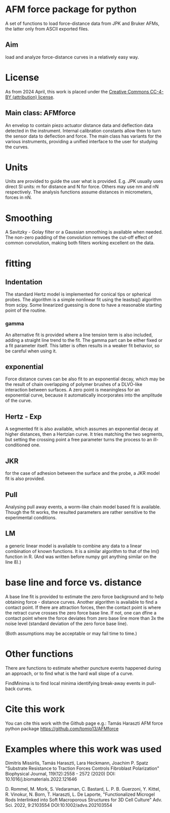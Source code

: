 # AFM force package for python
A set of functions to load force-distance data from JPK and Bruker AFMs, the latter
only from ASCII exported files.

## Aim
load and analyze force-distance curves in a relatively easy way.

# License
As from 2024 April, this work is placed under the [Creative Commons CC-4-BY (attribution) license](https://creativecommons.org/licenses/by/4.0/).

## Main class: AFMforce
An envelop to contain piezo actuator distance data and deflection data detected
in the instrument. Internal calibration constants allow then to turn the sensor
data to deflection and force.
The main class has variants for the various instruments, providing a unified
interface to the user for studying the curves.

# Units
Units are provided to guide the user what is provided. E.g. JPK usually uses
direct SI units: m for distance and N for force. Others may use nm and nN
respectively.
The analysis functions assume distances in micrometers, forces in nN.

# Smoothing
A Savitzky - Golay filter or a Gaussian smoothing is available when
needed. The non-zero padding of the convolution remvoes the cut-off
effect of common convolution, making both filters working excellent on the data.

# fitting
## Indentation
The standard Hertz model is implemented for conical tips or spherical
probes. The algorithm is a simple nonlinear fit using the leastsq()
algorithm from scipy. Some linearized guessing is done to have a reasonable
starting point of the routine.

### gamma
An alternative fit is provided where a line tension term is also included,
adding a straight line trend to the fit. The gamma part can be either fixed
or a fit parameter itself. This latter is often results in a weaker fit
behavior, so be careful when using it.

## exponential
Force distance curves can be also fit to an exponential decay, which
may be the result of chain overlapping of polymer brushes of a DLVO-like
interaction between surfaces. A zero point is meaningless for an exponential
curve, because it automatically incorporates into the amplitude of the
curve.

## Hertz - Exp
A segmented fit is also available, which assumes an exponential decay
at higher distances, then a Hertzian curve. It tries matching the two
segments, but setting the crossing point a free parameter turns the
process to an ill-conditioned one.

## JKR
for the case of adhesion between the surface and the probe, a JKR model
fit is also provided.

## Pull
Analysing pull away events, a worm-like chain model based fit is available.
Though the fit works, the resulted parameters are rather sensitive to the
experimental conditions.

## LM
a generic linear model is available to combine any data to a linear
combination of known functions. It is a similar algorithm to that of
the lm() function in R. (And was written before numpy got anything
similar on the line 8).)

# base line and force vs. distance
A base line fit is provided to estimate the zero force background
and to help obtaining force - distance curves.
Another algorithm is available to find a contact point.
If there are attraction forces, then the contact point is
where the retract curve crosses the zero force base line.
If not, one can dfine a contact point where the force deviates from
zero base line more than 3x the noise level (standard deviation of
the zero force base line).

(Both assumptions may be acceptable or may fail time to time.)

# Other functions
There are functions to estimate whether puncture events happened
during an approach, or to find what is the hard wall slope of
a curve.

FindMinima is to find local minima identifying break-away events
in pull-back curves.

# Cite this work
You can cite this work with the Github page e.g.:
Tamás Haraszti
AFM force python package
https://github.com/tomio13/AFMforce

# Examples where this work was used

Dimitris Missirlis, Tamás Haraszti, Lara Heckmann, Joachim P. Spatz
"Substrate Resistance to Traction Forces Controls Fibroblast Polarization"
Biophysical Journal, 119(12):2558 - 2572 (2020)
DOI: 10.1016/j.biomaterials.2022.121646

D. Rommel, M. Mork, S. Vedaraman, C. Bastard, L. P. B. Guerzoni, Y. Kittel, R. Vinokur, N. Born, T. Haraszti, L. De Laporte,
"Functionalized Microgel Rods Interlinked into Soft Macroporous Structures for 3D Cell Culture"
Adv. Sci. 2022, 9:2103554
DOI:10.1002/advs.202103554

